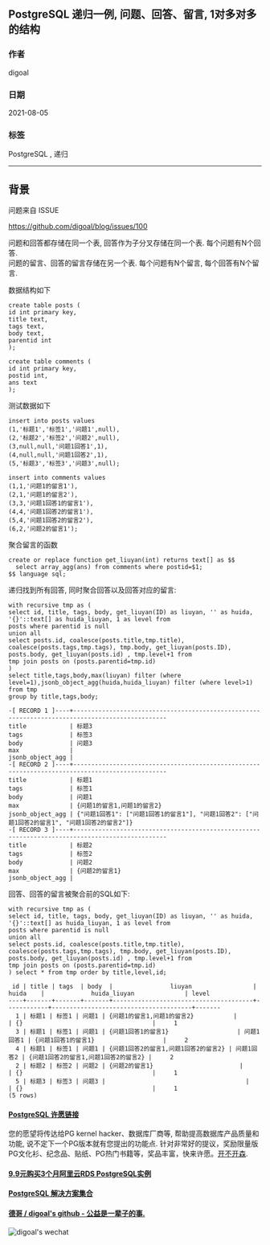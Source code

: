 ## PostgreSQL 递归一例, 问题、回答、留言, 1对多对多的结构  
  
### 作者  
digoal  
  
### 日期  
2021-08-05   
  
### 标签  
PostgreSQL , 递归   
  
----  
  
## 背景  
问题来自 ISSUE   
  
https://github.com/digoal/blog/issues/100  
  
问题和回答都存储在同一个表, 回答作为子分叉存储在同一个表. 每个问题有N个回答.   
问题的留言、回答的留言存储在另一个表. 每个问题有N个留言, 每个回答有N个留言.   
  
数据结构如下  
  
```  
create table posts (  
id int primary key,  
title text,  
tags text,  
body text,  
parentid int  
);  
  
create table comments (  
id int primary key,  
postid int,  
ans text  
);  
```  
  
测试数据如下  
  
```  
insert into posts values   
(1,'标题1','标签1','问题1',null),  
(2,'标题2','标签2','问题2',null),  
(3,null,null,'问题1回答1',1),  
(4,null,null,'问题1回答2',1),  
(5,'标题3','标签3','问题3',null);  
  
insert into comments values   
(1,1,'问题1的留言1'),  
(2,1,'问题1的留言2'),  
(3,3,'问题1回答1的留言1'),  
(4,4,'问题1回答2的留言1'),  
(5,4,'问题1回答2的留言2'),  
(6,2,'问题2的留言1');  
```  
  
聚合留言的函数  
  
```  
create or replace function get_liuyan(int) returns text[] as $$  
  select array_agg(ans) from comments where postid=$1;  
$$ language sql;  
```  
  
递归找到所有回答, 同时聚合回答以及回答对应的留言:   
  
```  
with recursive tmp as (   
select id, title, tags, body, get_liuyan(ID) as liuyan, '' as huida, '{}'::text[] as huida_liuyan, 1 as level from   
posts where parentid is null  
union all   
select posts.id, coalesce(posts.title,tmp.title), coalesce(posts.tags,tmp.tags), tmp.body, get_liuyan(posts.ID), posts.body, get_liuyan(posts.id) , tmp.level+1 from   
tmp join posts on (posts.parentid=tmp.id)  
)   
select title,tags,body,max(liuyan) filter (where level=1),jsonb_object_agg(huida,huida_liuyan) filter (where level>1) from tmp  
group by title,tags,body;   
```  
  
```  
-[ RECORD 1 ]----+------------------------------------------------------------------------------------------------  
title            | 标题3  
tags             | 标签3  
body             | 问题3  
max              |   
jsonb_object_agg |   
-[ RECORD 2 ]----+------------------------------------------------------------------------------------------------  
title            | 标题1  
tags             | 标签1  
body             | 问题1  
max              | {问题1的留言1,问题1的留言2}  
jsonb_object_agg | {"问题1回答1": ["问题1回答1的留言1"], "问题1回答2": ["问题1回答2的留言1", "问题1回答2的留言2"]}  
-[ RECORD 3 ]----+------------------------------------------------------------------------------------------------  
title            | 标题2  
tags             | 标签2  
body             | 问题2  
max              | {问题2的留言1}  
jsonb_object_agg |   
```  
  
回答、回答的留言被聚合前的SQL如下:   
  
```  
with recursive tmp as (   
select id, title, tags, body, get_liuyan(ID) as liuyan, '' as huida, '{}'::text[] as huida_liuyan, 1 as level from   
posts where parentid is null  
union all   
select posts.id, coalesce(posts.title,tmp.title), coalesce(posts.tags,tmp.tags), tmp.body, get_liuyan(posts.ID), posts.body, get_liuyan(posts.id) , tmp.level+1 from   
tmp join posts on (posts.parentid=tmp.id)  
) select * from tmp order by title,level,id;  
```  
  
```  
 id | title | tags  | body  |                liuyan                 |   huida    |             huida_liuyan              | level   
----+-------+-------+-------+---------------------------------------+------------+---------------------------------------+-------  
  1 | 标题1 | 标签1 | 问题1 | {问题1的留言1,问题1的留言2}           |            | {}                                    |     1  
  3 | 标题1 | 标签1 | 问题1 | {问题1回答1的留言1}                   | 问题1回答1 | {问题1回答1的留言1}                   |     2  
  4 | 标题1 | 标签1 | 问题1 | {问题1回答2的留言1,问题1回答2的留言2} | 问题1回答2 | {问题1回答2的留言1,问题1回答2的留言2} |     2  
  2 | 标题2 | 标签2 | 问题2 | {问题2的留言1}                        |            | {}                                    |     1  
  5 | 标题3 | 标签3 | 问题3 |                                       |            | {}                                    |     1  
(5 rows)  
```  
  
  
  
#### [PostgreSQL 许愿链接](https://github.com/digoal/blog/issues/76 "269ac3d1c492e938c0191101c7238216")
您的愿望将传达给PG kernel hacker、数据库厂商等, 帮助提高数据库产品质量和功能, 说不定下一个PG版本就有您提出的功能点. 针对非常好的提议，奖励限量版PG文化衫、纪念品、贴纸、PG热门书籍等，奖品丰富，快来许愿。[开不开森](https://github.com/digoal/blog/issues/76 "269ac3d1c492e938c0191101c7238216").  
  
  
#### [9.9元购买3个月阿里云RDS PostgreSQL实例](https://www.aliyun.com/database/postgresqlactivity "57258f76c37864c6e6d23383d05714ea")
  
  
#### [PostgreSQL 解决方案集合](https://yq.aliyun.com/topic/118 "40cff096e9ed7122c512b35d8561d9c8")
  
  
#### [德哥 / digoal's github - 公益是一辈子的事.](https://github.com/digoal/blog/blob/master/README.md "22709685feb7cab07d30f30387f0a9ae")
  
  
![digoal's wechat](../pic/digoal_weixin.jpg "f7ad92eeba24523fd47a6e1a0e691b59")
  
